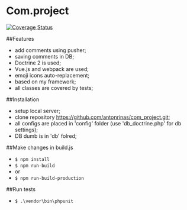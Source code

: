# Com.project

[![Coverage Status](https://coveralls.io/repos/antonrinas/com_project/badge.svg?branch=master)](https://coveralls.io/r/antonrinas/com_project?branch=master)

##Features

- add comments using pusher;
- saving comments in DB;
- Doctrine 2 is used;
- Vue.js and webpack are used; 
- emoji icons auto-replacement;
- based on my framework;
- all classes are covered by tests;

##Installation

- setup local server;
- clone repository https://github.com/antonrinas/com_project.git;
- all configs are placed in 'config' folder (use 'db_doctrine.php' for db settings);
- DB dumb is in 'db' folred;

##Make changes in build.js
- `$ npm install`
- `$ npm run-build`
- or
- `$ npm run-build-production`

##Run tests
- `$ .\vendor\bin\phpunit`